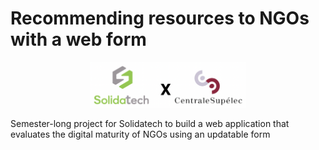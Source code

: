 # Recommending resources to NGOs with a web form

<p align="center">
  <a href="#"><img src="./resources/sponsors.png" width="250" title="sponsors"></a>
</p>

Semester-long project for Solidatech to build a web application that evaluates the digital maturity of NGOs using an updatable form
